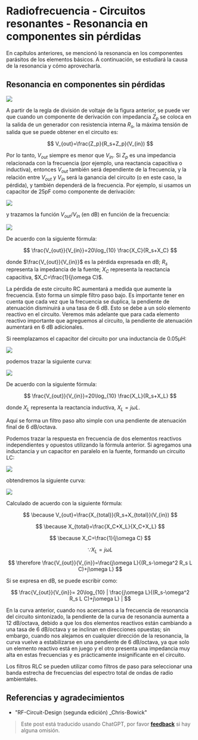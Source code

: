 # Radiofrecuencia - Circuitos resonantes - Resonancia en componentes sin pérdidas

En capítulos anteriores, se mencionó la resonancia en los componentes parásitos de los elementos básicos. A continuación, se estudiará la causa de la resonancia y cómo aprovecharla.

## Resonancia en componentes sin pérdidas

![](https://wiki-media-1253965369.cos.ap-guangzhou.myqcloud.com/img/20220411172646.png)

A partir de la regla de división de voltaje de la figura anterior, se puede ver que cuando un componente de derivación con impedancia $Z_p$ se coloca en la salida de un generador con resistencia interna $R_s$, la máxima tensión de salida que se puede obtener en el circuito es:

$$
V_{out}=\frac{Z_p}{R_s+Z_p}(V_{in})
$$

Por lo tanto, $V_{out}$ siempre es menor que $V_{in}$. Si $Z_p$ es una impedancia relacionada con la frecuencia (por ejemplo, una reactancia capacitiva o inductiva), entonces $V_{out}$ también será dependiente de la frecuencia, y la relación entre $V_{out}$ y $V_{in}$ será la ganancia del circuito (o en este caso, la pérdida), y también dependerá de la frecuencia. Por ejemplo, si usamos un capacitor de 25pF como componente de derivación:

![](https://wiki-media-1253965369.cos.ap-guangzhou.myqcloud.com/img/20220418095301.png)

y trazamos la función $V_{out}/V_{in}$ (en dB) en función de la frecuencia:

![](https://wiki-media-1253965369.cos.ap-guangzhou.myqcloud.com/img/20220418095324.png)

De acuerdo con la siguiente fórmula:

$$
\frac{V_{out}}{V_{in}}=20\log_{10} \frac{X_C}{R_s+X_C}
$$

donde $\frac{V_{out}}{V_{in}}$ es la pérdida expresada en dB; $R_s$ representa la impedancia de la fuente; $X_C$ representa la reactancia capacitiva, $X_C=\frac{1}{j\omega C}$.

La pérdida de este circuito RC aumentará a medida que aumente la frecuencia. Esto forma un simple filtro paso bajo. Es importante tener en cuenta que cada vez que la frecuencia se duplica, la pendiente de atenuación disminuirá a una tasa de 6 dB. Esto se debe a un solo elemento reactivo en el circuito. Veremos más adelante que para cada elemento reactivo importante que agreguemos al circuito, la pendiente de atenuación aumentará en 6 dB adicionales.

Si reemplazamos el capacitor del circuito por una inductancia de 0.05µH:

![](https://wiki-media-1253965369.cos.ap-guangzhou.myqcloud.com/img/20220418101327.png)

podemos trazar la siguiente curva:

![](https://wiki-media-1253965369.cos.ap-guangzhou.myqcloud.com/img/20220418101522.png)

De acuerdo con la siguiente fórmula:

$$
\frac{V_{out}}{V_{in}}=20\log_{10} \frac{X_L}{R_s+X_L}
$$

donde $X_L$ representa la reactancia inductiva, $X_L=j\omega L$.

Aquí se forma un filtro paso alto simple con una pendiente de atenuación final de 6 dB/octava.

Podemos trazar la respuesta en frecuencia de dos elementos reactivos independientes y opuestos utilizando la fórmula anterior. Si agregamos una inductancia y un capacitor en paralelo en la fuente, formando un circuito LC:

![](https://wiki-media-1253965369.cos.ap-guangzhou.myqcloud.com/img/20220418103702.png)

obtendremos la siguiente curva:

![](https://wiki-media-1253965369.cos.ap-guangzhou.myqcloud.com/img/20220418103931.png)

Calculado de acuerdo con la siguiente fórmula:

$$
\because V_{out}=\frac{X_{total}}{R_s+X_{total}}(V_{in})
$$

$$
\because X_{total}=\frac{X_C*X_L}{X_C+X_L}
$$

$$
\because X_C=\frac{1}{j\omega C}
$$

$$
\because X_L=j\omega L
$$

$$
\therefore \frac{V_{out}}{V_{in}}=\frac{j\omega L}{(R_s-\omega^2 R_s L C)+j\omega L}
$$

Si se expresa en dB, se puede escribir como:

$$
\frac{V_{out}}{V_{in}}= 20\log_{10} | \frac{j\omega L}{(R_s-\omega^2 R_s L C)+j\omega L}  |
$$

En la curva anterior, cuando nos acercamos a la frecuencia de resonancia del circuito sintonizado, la pendiente de la curva de resonancia aumenta a 12 dB/octava, debido a que los dos elementos reactivos están cambiando a una tasa de 6 dB/octava y se inclinan en direcciones opuestas; sin embargo, cuando nos alejamos en cualquier dirección de la resonancia, la curva vuelve a estabilizarse en una pendiente de 6 dB/octava, ya que solo un elemento reactivo está en juego y el otro presenta una impedancia muy alta en estas frecuencias y es prácticamente insignificante en el circuito.

Los filtros RLC se pueden utilizar como filtros de paso para seleccionar una banda estrecha de frecuencias del espectro total de ondas de radio ambientales.

## Referencias y agradecimientos

- "RF-Circuit-Design (segunda edición) \_Chris-Bowick"

> Este post está traducido usando ChatGPT, por favor [**feedback**](https://github.com/linyuxuanlin/Wiki_MkDocs/issues/new) si hay alguna omisión.
